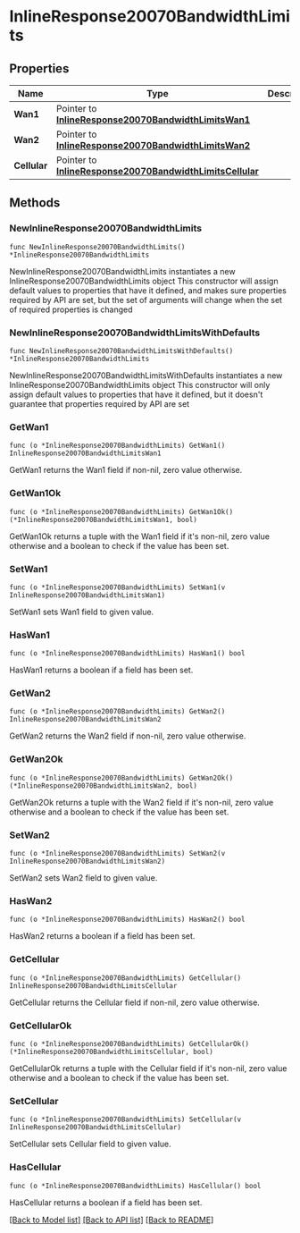 # InlineResponse20070BandwidthLimits

## Properties

Name | Type | Description | Notes
------------ | ------------- | ------------- | -------------
**Wan1** | Pointer to [**InlineResponse20070BandwidthLimitsWan1**](InlineResponse20070BandwidthLimitsWan1.md) |  | [optional] 
**Wan2** | Pointer to [**InlineResponse20070BandwidthLimitsWan2**](InlineResponse20070BandwidthLimitsWan2.md) |  | [optional] 
**Cellular** | Pointer to [**InlineResponse20070BandwidthLimitsCellular**](InlineResponse20070BandwidthLimitsCellular.md) |  | [optional] 

## Methods

### NewInlineResponse20070BandwidthLimits

`func NewInlineResponse20070BandwidthLimits() *InlineResponse20070BandwidthLimits`

NewInlineResponse20070BandwidthLimits instantiates a new InlineResponse20070BandwidthLimits object
This constructor will assign default values to properties that have it defined,
and makes sure properties required by API are set, but the set of arguments
will change when the set of required properties is changed

### NewInlineResponse20070BandwidthLimitsWithDefaults

`func NewInlineResponse20070BandwidthLimitsWithDefaults() *InlineResponse20070BandwidthLimits`

NewInlineResponse20070BandwidthLimitsWithDefaults instantiates a new InlineResponse20070BandwidthLimits object
This constructor will only assign default values to properties that have it defined,
but it doesn't guarantee that properties required by API are set

### GetWan1

`func (o *InlineResponse20070BandwidthLimits) GetWan1() InlineResponse20070BandwidthLimitsWan1`

GetWan1 returns the Wan1 field if non-nil, zero value otherwise.

### GetWan1Ok

`func (o *InlineResponse20070BandwidthLimits) GetWan1Ok() (*InlineResponse20070BandwidthLimitsWan1, bool)`

GetWan1Ok returns a tuple with the Wan1 field if it's non-nil, zero value otherwise
and a boolean to check if the value has been set.

### SetWan1

`func (o *InlineResponse20070BandwidthLimits) SetWan1(v InlineResponse20070BandwidthLimitsWan1)`

SetWan1 sets Wan1 field to given value.

### HasWan1

`func (o *InlineResponse20070BandwidthLimits) HasWan1() bool`

HasWan1 returns a boolean if a field has been set.

### GetWan2

`func (o *InlineResponse20070BandwidthLimits) GetWan2() InlineResponse20070BandwidthLimitsWan2`

GetWan2 returns the Wan2 field if non-nil, zero value otherwise.

### GetWan2Ok

`func (o *InlineResponse20070BandwidthLimits) GetWan2Ok() (*InlineResponse20070BandwidthLimitsWan2, bool)`

GetWan2Ok returns a tuple with the Wan2 field if it's non-nil, zero value otherwise
and a boolean to check if the value has been set.

### SetWan2

`func (o *InlineResponse20070BandwidthLimits) SetWan2(v InlineResponse20070BandwidthLimitsWan2)`

SetWan2 sets Wan2 field to given value.

### HasWan2

`func (o *InlineResponse20070BandwidthLimits) HasWan2() bool`

HasWan2 returns a boolean if a field has been set.

### GetCellular

`func (o *InlineResponse20070BandwidthLimits) GetCellular() InlineResponse20070BandwidthLimitsCellular`

GetCellular returns the Cellular field if non-nil, zero value otherwise.

### GetCellularOk

`func (o *InlineResponse20070BandwidthLimits) GetCellularOk() (*InlineResponse20070BandwidthLimitsCellular, bool)`

GetCellularOk returns a tuple with the Cellular field if it's non-nil, zero value otherwise
and a boolean to check if the value has been set.

### SetCellular

`func (o *InlineResponse20070BandwidthLimits) SetCellular(v InlineResponse20070BandwidthLimitsCellular)`

SetCellular sets Cellular field to given value.

### HasCellular

`func (o *InlineResponse20070BandwidthLimits) HasCellular() bool`

HasCellular returns a boolean if a field has been set.


[[Back to Model list]](../README.md#documentation-for-models) [[Back to API list]](../README.md#documentation-for-api-endpoints) [[Back to README]](../README.md)


